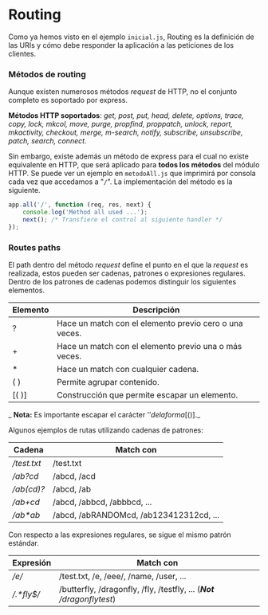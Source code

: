 # Routing

Como ya hemos visto en el ejemplo `inicial.js`, Routing es la definición de las URIs y cómo debe responder la aplicación a las peticiones de los clientes.

### Métodos de routing

Aunque existen numerosos métodos *request* de HTTP, no el conjunto completo es soportado por express.

**Métodos HTTP soportados**: *get, post, put, head, delete, options, trace, copy, lock, mkcol, move, purge, propfind, proppatch, unlock, report, mkactivity, checkout, merge, m-search, notify, subscribe, unsubscribe, patch, search, connect*.

Sin embargo, existe además un método de express para el cual no existe equivalente en HTTP, que será aplicado para **todos los métodos** del módulo HTTP. Se puede ver un ejemplo en `metodoAll.js` que imprimirá por consola cada vez que accedamos a "`/`". La implementación del método es la siguiente.

```javascript
app.all('/', function (req, res, next) {
    console.log('Method all used ...');
    next(); /* Transfiere el control al siguiente handler */
});
```

### Routes paths

El path dentro del método *request* define el punto en el que la *request* es realizada, estos pueden ser cadenas, patrones o expresiones regulares. Dentro de los patrones de cadenas podemos distinguir los siguientes elementos.

| Elemento  |  Descripción |  
|---|---|
| ?  | Hace un match con el elemento previo cero o una veces.  |
|  + | Hace un match con el elemento previo una o más veces. |
 | *  | Hace un match con cualquier cadena.  | 
|  ( ) | Permite agrupar contenido.  |  
| [( )] | Construcción que permite escapar un elemento. |
_ __Nota:__ Es importante escapar el carácter '$' de la forma [($)]._

Algunos ejemplos de rutas utilizando cadenas de patrones:

| Cadena | Match con|
|---|---|
| */test.txt* | /test.txt |
| */ab?cd* | /abcd, /acd |
| */ab(cd)?* | /abcd, /ab |
| */ab+cd* | /abcd, /abbcd, /abbbcd, ... |
| _/ab*ab_ | /abcd, /abRANDOMcd, /ab123412312cd, ... |

Con respecto a las expresiones regulares, se sigue el mismo patrón estándar.

| Expresión | Match con|
|---|---|
| */e/* | /test.txt, /e, /eee/, /name, /user, ... |
| _/.*fly$/_ | /butterfly, /dragonfly, /fly, /testfly, ... (_**Not** /dragonflytest_) |


